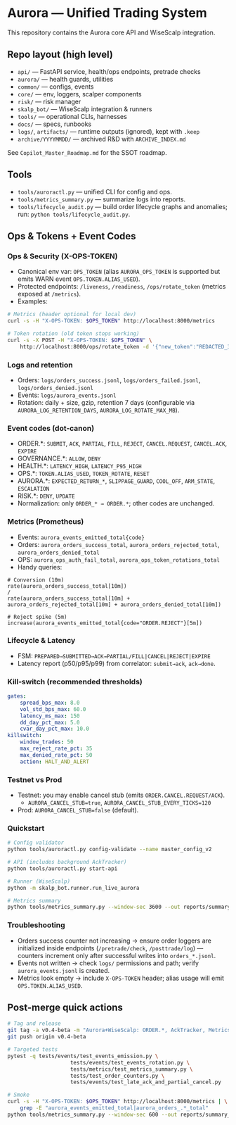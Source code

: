 # Aurora — Unified Trading System

This repository contains the Aurora core API and WiseScalp integration.

## Repo layout (high level)
- `api/` — FastAPI service, health/ops endpoints, pretrade checks
- `aurora/` — health guards, utilities
- `common/` — configs, events
- `core/` — env, loggers, scalper components
- `risk/` — risk manager
- `skalp_bot/` — WiseScalp integration & runners
- `tools/` — operational CLIs, harnesses
- `docs/` — specs, runbooks
- `logs/`, `artifacts/` — runtime outputs (ignored), kept with `.keep`
- `archive/YYYYMMDD/` — archived R&D with `ARCHIVE_INDEX.md`

See `Copilot_Master_Roadmap.md` for the SSOT roadmap.

## Tools

- `tools/auroractl.py` — unified CLI for config and ops.
- `tools/metrics_summary.py` — summarize logs into reports.
- `tools/lifecycle_audit.py` — build order lifecycle graphs and anomalies; run: `python tools/lifecycle_audit.py`.


## Ops & Tokens + Event Codes

### Ops & Security (X-OPS-TOKEN)

- Canonical env var: `OPS_TOKEN` (alias `AURORA_OPS_TOKEN` is supported but emits WARN event `OPS.TOKEN.ALIAS_USED`).
- Protected endpoints: `/liveness`, `/readiness`, `/ops/rotate_token` (metrics exposed at `/metrics`).
- Examples:

```bash
# Metrics (header optional for local dev)
curl -s -H "X-OPS-TOKEN: $OPS_TOKEN" http://localhost:8000/metrics

# Token rotation (old token stops working)
curl -s -X POST -H "X-OPS-TOKEN: $OPS_TOKEN" \
	http://localhost:8000/ops/rotate_token -d '{"new_token":"REDACTED_32+"}' -H 'content-type: application/json'
```

### Logs and retention

- Orders: `logs/orders_success.jsonl`, `logs/orders_failed.jsonl`, `logs/orders_denied.jsonl`
- Events: `logs/aurora_events.jsonl`
- Rotation: daily + size, gzip, retention 7 days (configurable via `AURORA_LOG_RETENTION_DAYS`, `AURORA_LOG_ROTATE_MAX_MB`).

### Event codes (dot-canon)

- ORDER.*: `SUBMIT`, `ACK`, `PARTIAL`, `FILL`, `REJECT`, `CANCEL.REQUEST`, `CANCEL.ACK`, `EXPIRE`
- GOVERNANCE.*: `ALLOW`, `DENY`
- HEALTH.*: `LATENCY_HIGH`, `LATENCY_P95_HIGH`
- OPS.*: `TOKEN.ALIAS_USED`, `TOKEN_ROTATE`, `RESET`
- AURORA.*: `EXPECTED_RETURN_*`, `SLIPPAGE_GUARD`, `COOL_OFF`, `ARM_STATE`, `ESCALATION`
- RISK.*: `DENY`, `UPDATE`
- Normalization: only `ORDER_* → ORDER.*`; other codes are unchanged.

### Metrics (Prometheus)

- Events: `aurora_events_emitted_total{code}`
- Orders: `aurora_orders_success_total`, `aurora_orders_rejected_total`, `aurora_orders_denied_total`
- OPS: `aurora_ops_auth_fail_total`, `aurora_ops_token_rotations_total`
- Handy queries:

```promql
# Conversion (10m)
rate(aurora_orders_success_total[10m])
/
rate(aurora_orders_success_total[10m] + aurora_orders_rejected_total[10m] + aurora_orders_denied_total[10m])

# Reject spike (5m)
increase(aurora_events_emitted_total{code="ORDER.REJECT"}[5m])
```

### Lifecycle & Latency

- FSM: `PREPARED→SUBMITTED→ACK→PARTIAL/FILL|CANCEL|REJECT|EXPIRE`
- Latency report (p50/p95/p99) from correlator: `submit→ack`, `ack→done`.

### Kill‑switch (recommended thresholds)

```yaml
gates:
	spread_bps_max: 8.0
	vol_std_bps_max: 60.0
	latency_ms_max: 150
	dd_day_pct_max: 5.0
	cvar_day_pct_max: 10.0
killswitch:
	window_trades: 50
	max_reject_rate_pct: 35
	max_denied_rate_pct: 50
	action: HALT_AND_ALERT
```

### Testnet vs Prod

- Testnet: you may enable cancel stub (emits `ORDER.CANCEL.REQUEST/ACK`).
	- `AURORA_CANCEL_STUB=true`, `AURORA_CANCEL_STUB_EVERY_TICKS=120`
- Prod: `AURORA_CANCEL_STUB=false` (default).

### Quickstart

```bash
# Config validator
python tools/auroractl.py config-validate --name master_config_v2

# API (includes background AckTracker)
python tools/auroractl.py start-api

# Runner (WiseScalp)
python -m skalp_bot.runner.run_live_aurora

# Metrics summary
python tools/metrics_summary.py --window-sec 3600 --out reports/summary_gate_status.json
```

### Troubleshooting

- Orders success counter not increasing → ensure order loggers are initialized inside endpoints (`/pretrade/check`, `/posttrade/log`) — counters increment only after successful writes into `orders_*.jsonl`.
- Events not written → check `logs/` permissions and path; verify `aurora_events.jsonl` is created.
- Metrics look empty → include `X-OPS-TOKEN` header; alias usage will emit `OPS.TOKEN.ALIAS_USED`.


## Post-merge quick actions

```bash
# Tag and release
git tag -a v0.4-beta -m "Aurora+WiseScalp: ORDER.*, AckTracker, Metrics v1, OPS security"
git push origin v0.4-beta

# Targeted tests
pytest -q tests/events/test_events_emission.py \
					tests/events/test_events_rotation.py \
					tests/metrics/test_metrics_summary.py \
					tests/test_order_counters.py \
					tests/events/test_late_ack_and_partial_cancel.py

# Smoke
curl -s -H "X-OPS-TOKEN: $OPS_TOKEN" http://localhost:8000/metrics | \
	grep -E "aurora_events_emitted_total|aurora_orders_.*_total"
python tools/metrics_summary.py --window-sec 600 --out reports/summary_gate_status.json
```
